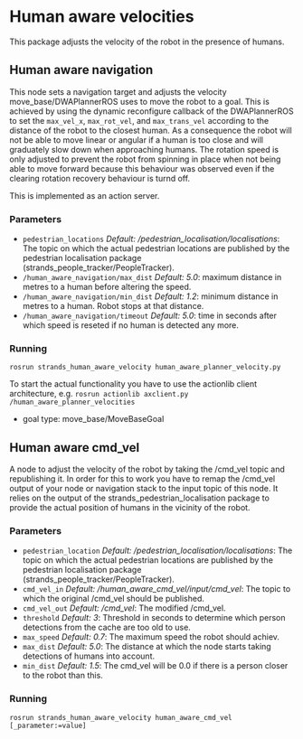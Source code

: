 # Human aware velocities
This package adjusts the velocity of the robot in the presence of humans.

## Human aware navigation
This node sets a navigation target and adjusts the velocity move_base/DWAPlannerROS uses to move the robot to a goal. This is achieved by using the 
dynamic reconfigure callback of the DWAPlannerROS to set the `max_vel_x`, `max_rot_vel`, and `max_trans_vel` according
to the distance of the robot to the closest human. As a consequence the robot will not be able to move linear or 
angular if a human is too close and will graduately slow down when approaching humans. The rotation speed is only 
adjusted to prevent the robot from spinning in place when not being able to move forward because this behaviour was 
observed even if the clearing rotation recovery behaviour is turnd off.

This is implemented as an action server.

### Parameters
* `pedestrian_locations` _Default: /pedestrian_localisation/localisations_: The topic on which the actual pedestrian 
locations are published by the pedestrian localisation package (strands_people_tracker/PeopleTracker).
* `/human_aware_navigation/max_dist` _Default: 5.0_: maximum distance in metres to a human before altering the speed.
* `/human_aware_navigation/min_dist` _Default: 1.2_: minimum distance in metres to a human. Robot stops at that distance.
* `/human_aware_navigation/timeout` _Default: 5.0_: time in seconds after which speed is reseted if no human is detected any more.

### Running
```
rosrun strands_human_aware_velocity human_aware_planner_velocity.py
```
To start the actual functionality you have to use the actionlib client architecture, 
e.g. `rosrun actionlib axclient.py /human_aware_planner_velocities`
* goal type: move_base/MoveBaseGoal

## Human aware cmd_vel
A node to adjust the velocity of the robot by taking the /cmd_vel topic and republishing it. In order for this to work 
you have to remap the /cmd_vel output of your node or navigation stack to the input topic of this node. It relies on 
the output of the strands_pedestrian_localisation package to provide the actual position of humans in the vicinity of 
the robot.

### Parameters
* `pedestrian_location` _Default: /pedestrian_localisation/localisations_: The topic on which the actual pedestrian 
locations are published by the pedestrian localisation package (strands_people_tracker/PeopleTracker).
* `cmd_vel_in` _Default: /human_aware_cmd_vel/input/cmd_vel_: The topic to which the original /cmd_vel should be 
published.
* `cmd_vel_out` _Default: /cmd_vel_: The modified /cmd_vel.
* `threshold` _Default: 3_: Threshold in seconds to determine which person detections from the cache are too old to use.
* `max_speed` _Default: 0.7_: The maximum speed the robot should achiev.
* `max_dist` _Default: 5.0_: The distance at which the node starts taking detections of humans into account.
* `min_dist` _Default: 1.5_: The cmd_vel will be 0.0 if there is a person closer to the robot than this.

### Running
```
rosrun strands_human_aware_velocity human_aware_cmd_vel [_parameter:=value]
```
